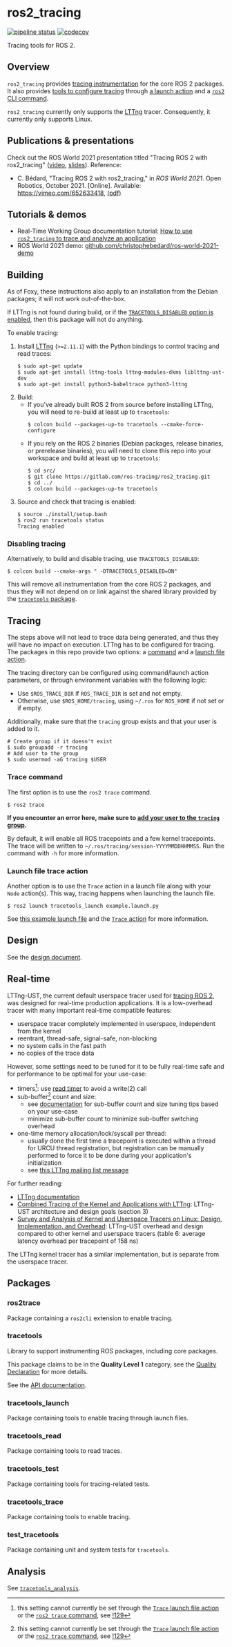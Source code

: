 # ros2_tracing

[![pipeline status](https://gitlab.com/ros-tracing/ros2_tracing/badges/master/pipeline.svg)](https://gitlab.com/ros-tracing/ros2_tracing/commits/master)
[![codecov](https://codecov.io/gl/ros-tracing/ros2_tracing/branch/master/graph/badge.svg)](https://codecov.io/gl/ros-tracing/ros2_tracing)

Tracing tools for ROS 2.

## Overview

`ros2_tracing` provides [tracing instrumentation](#tracetools) for the core ROS 2 packages.
It also provides [tools to configure tracing](#tracing) through [a launch action](#launch-file-trace-action) and a [`ros2` CLI command](#trace-command).

`ros2_tracing` currently only supports the [LTTng](https://lttng.org/) tracer.
Consequently, it currently only supports Linux.

## Publications & presentations

Check out the ROS World 2021 presentation titled "Tracing ROS 2 with ros2_tracing" ([video](https://vimeo.com/652633418), [slides](https://gitlab.com/ros-tracing/ros2_tracing/-/raw/master/doc/2021-10-20_ROS_World_2021_-_Tracing_ROS_2_with_ros2_tracing.pdf)).
Reference:
* C. Bédard, "Tracing ROS 2 with ros2_tracing," in *ROS World 2021*. Open Robotics, October 2021. [Online]. Available: https://vimeo.com/652633418, [(pdf)](https://gitlab.com/ros-tracing/ros2_tracing/-/raw/master/doc/2021-10-20_ROS_World_2021_-_Tracing_ROS_2_with_ros2_tracing.pdf)

## Tutorials & demos

* Real-Time Working Group documentation tutorial: [How to use `ros2_tracing` to trace and analyze an application](https://real-time-working-group.readthedocs.io/en/latest/Guides/ros2_tracing_trace_and_analyze.html)
* ROS World 2021 demo: [github.com/christophebedard/ros-world-2021-demo](https://github.com/christophebedard/ros-world-2021-demo)

## Building

As of Foxy, these instructions also apply to an installation from the Debian packages; it will not work out-of-the-box.

If LTTng is not found during build, or if the [`TRACETOOLS_DISABLED` option is enabled](#disabling-tracing), then this package will not do anything.

To enable tracing:

1. Install [LTTng](https://lttng.org/docs/v2.11/) (`>=2.11.1`) with the Python bindings to control tracing and read traces:
    ```
    $ sudo apt-get update
    $ sudo apt-get install lttng-tools lttng-modules-dkms liblttng-ust-dev
    $ sudo apt-get install python3-babeltrace python3-lttng
    ```
2. Build:
    *  If you've already built ROS 2 from source before installing LTTng, you will need to re-build at least up to `tracetools`:
        ```
        $ colcon build --packages-up-to tracetools --cmake-force-configure
        ```
    * If you rely on the ROS 2 binaries (Debian packages, release binaries, or prerelease binaries), you will need to clone this repo into your workspace and build at least up to `tracetools`:
        ```
        $ cd src/
        $ git clone https://gitlab.com/ros-tracing/ros2_tracing.git
        $ cd ../
        $ colcon build --packages-up-to tracetools
        ```
3. Source and check that tracing is enabled:
    ```
    $ source ./install/setup.bash
    $ ros2 run tracetools status
    Tracing enabled
    ```

### Disabling tracing

Alternatively, to build and disable tracing, use `TRACETOOLS_DISABLED`:

```
$ colcon build --cmake-args " -DTRACETOOLS_DISABLED=ON"
```

This will remove all instrumentation from the core ROS 2 packages, and thus they will not depend on or link against the shared library provided by the [`tracetools` package](#tracetools).

## Tracing

The steps above will not lead to trace data being generated, and thus they will have no impact on execution.
LTTng has to be configured for tracing.
The packages in this repo provide two options: a [command](#trace-command) and a [launch file action](#launch-file-trace-action).

The tracing directory can be configured using command/launch action parameters, or through environment variables with the following logic:

* Use `$ROS_TRACE_DIR` if `ROS_TRACE_DIR` is set and not empty.
* Otherwise, use `$ROS_HOME/tracing`, using `~/.ros` for `ROS_HOME` if not set or if empty.

Additionally, make sure that the `tracing` group exists and that your user is added to it.

```
# Create group if it doesn't exist
$ sudo groupadd -r tracing
# Add user to the group
$ sudo usermod -aG tracing $USER
```

### Trace command

The first option is to use the `ros2 trace` command.

```
$ ros2 trace
```

**If you encounter an error here, make sure to [add your user to the `tracing` group](#tracing).**

By default, it will enable all ROS tracepoints and a few kernel tracepoints.
The trace will be written to `~/.ros/tracing/session-YYYYMMDDHHMMSS`.
Run the command with `-h` for more information.

### Launch file trace action

Another option is to use the `Trace` action in a launch file along with your `Node` action(s).
This way, tracing happens when launching the launch file.

```
$ ros2 launch tracetools_launch example.launch.py
```

See [this example launch file](./tracetools_launch/launch/example.launch.py) and the [`Trace` action](./tracetools_launch/tracetools_launch/action.py) for more information.

## Design

See the [design document](./doc/design_ros_2.md).

## Real-time

LTTng-UST, the current default userspace tracer used for [tracing ROS 2](#overview), was designed for real-time production applications.
It is a low-overhead tracer with many important real-time compatible features:

* userspace tracer completely implemented in userspace, independent from the kernel
* reentrant, thread-safe, signal-safe, non-blocking
* no system calls in the fast path
* no copies of the trace data

However, some settings need to be tuned for it to be fully real-time safe and for performance to be optimal for your use-case:

* timers[^rt-1]: use [read timer](https://lttng.org/docs/v2.11/#doc-channel-read-timer) to avoid a write(2) call
* sub-buffer[^rt-1] count and size:
    * see [documentation](https://lttng.org/docs/v2.11/#doc-channel-subbuf-size-vs-subbuf-count) for sub-buffer count and size tuning tips based on your use-case
    * minimize sub-buffer count to minimize sub-buffer switching overhead
* one-time memory allocation/lock/syscall per thread:
    * usually done the first time a tracepoint is executed within a thread for URCU thread registration, but registration can be manually performed to force it to be done during your application's initialization
    * see [this LTTng mailing list message](https://lists.lttng.org/pipermail/lttng-dev/2019-November/029409.html)

[^rt-1]: this setting cannot currently be set through the [`Trace` launch file action](#launch-file-trace-action) or the [`ros2 trace` command](#trace-command), see [!129](https://gitlab.com/ros-tracing/ros2_tracing/-/issues/129)

For further reading:

* [LTTng documentation](https://lttng.org/docs/v2.11/)
* [Combined Tracing of the Kernel and Applications with LTTng](http://citeseerx.ist.psu.edu/viewdoc/download?doi=10.1.1.641.1965&rep=rep1&type=pdf#page=87): LTTng-UST architecture and design goals (section 3)
* [Survey and Analysis of Kernel and Userspace Tracers on Linux: Design, Implementation, and Overhead](https://dl.acm.org/doi/abs/10.1145/3158644): LTTng-UST overhead and design compared to other kernel and userspace tracers (table 6: average latency overhead per tracepoint of 158 ns)

The LTTng kernel tracer has a similar implementation, but is separate from the userspace tracer.

## Packages

### ros2trace

Package containing a `ros2cli` extension to enable tracing.

### tracetools

Library to support instrumenting ROS packages, including core packages.

This package claims to be in the **Quality Level 1** category, see the [Quality Declaration](./tracetools/QUALITY_DECLARATION.md) for more details.

See the [API documentation](https://ros-tracing.gitlab.io/ros2_tracing-api/).

### tracetools_launch

Package containing tools to enable tracing through launch files.

### tracetools_read

Package containing tools to read traces.

### tracetools_test

Package containing tools for tracing-related tests.

### tracetools_trace

Package containing tools to enable tracing.

### test_tracetools

Package containing unit and system tests for `tracetools`.

## Analysis

See [`tracetools_analysis`](https://gitlab.com/ros-tracing/tracetools_analysis).

